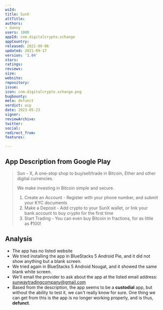 ```yaml
---
wsId: 
title: SunX
altTitle: 
authors:
- danny 
users: 1000
appId: com.digitalcrypto.xchange
appCountry: 
released: 2021-09-06
updated: 2021-09-17
version: '1.04'
stars: 
ratings: 
reviews: 
size: 
website: 
repository: 
issue: 
icon: com.digitalcrypto.xchange.png
bugbounty: 
meta: defunct
verdict: wip
date: 2023-05-23
signer: 
reviewArchive: 
twitter: 
social: 
redirect_from: 
features: 

---
```


## App Description from Google Play 

> Sun - X, A one-stop shop to buy/sell/trade in Bitcoin, Ether and other digital currencies.
>
> We make investing in Bitcoin simple and secure.
>
> 1. Create an Account - Register with your phone number, and submit your KYC documents
> 2. Make a Deposit - Add crypto to your SunX wallet, or link your bank account to buy crypto for the first time
> 3. Start Trading - You can even buy Bitcoin in fractions, for as little as ₹100!

## Analysis 

- The app has no listed website 
- We tried installing the app in BlueStacks 5 Android Pie, and it did not show anything but a blank screen. 
- We tried again in BlueStacks 5 Android Nougat, and it showed the same blank white screen. 
- We'll email the provider to ask about the app at the listed email address: sunwaytradingcompany@gmail.com
- Based from the description, the app seems to be a **custodial** app, but without the ability to test it, we can't really know for sure. One thing we can get from this is the app is no longer working properly, and is thus, **defunct**.

